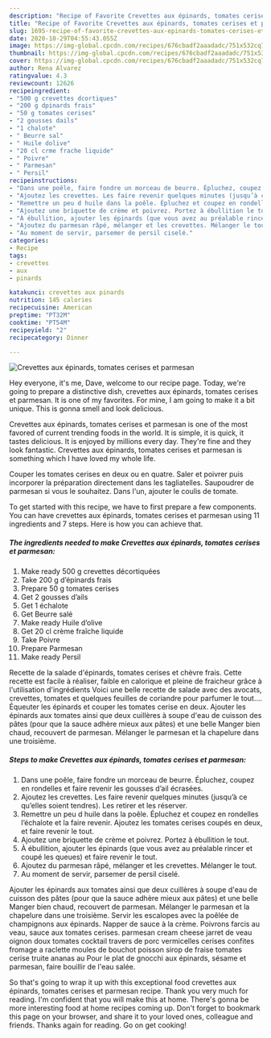 ```yaml
---
description: "Recipe of Favorite Crevettes aux épinards, tomates cerises et parmesan"
title: "Recipe of Favorite Crevettes aux épinards, tomates cerises et parmesan"
slug: 1695-recipe-of-favorite-crevettes-aux-epinards-tomates-cerises-et-parmesan
date: 2020-10-29T04:55:43.055Z
image: https://img-global.cpcdn.com/recipes/676cbadf2aaadadc/751x532cq70/crevettes-aux-epinards-tomates-cerises-et-parmesan-photo-principale-de-la-recette.jpg
thumbnail: https://img-global.cpcdn.com/recipes/676cbadf2aaadadc/751x532cq70/crevettes-aux-epinards-tomates-cerises-et-parmesan-photo-principale-de-la-recette.jpg
cover: https://img-global.cpcdn.com/recipes/676cbadf2aaadadc/751x532cq70/crevettes-aux-epinards-tomates-cerises-et-parmesan-photo-principale-de-la-recette.jpg
author: Rena Alvarez
ratingvalue: 4.3
reviewcount: 12626
recipeingredient:
- "500 g crevettes dcortiques"
- "200 g dpinards frais"
- "50 g tomates cerises"
- "2 gousses dails"
- "1 chalote"
- " Beurre sal"
- " Huile dolive"
- "20 cl crme frache liquide"
- " Poivre"
- " Parmesan"
- " Persil"
recipeinstructions:
- "Dans une poêle, faire fondre un morceau de beurre. Épluchez, coupez en rondelles et faire revenir les gousses d’ail écrasées."
- "Ajoutez les crevettes. Les faire revenir quelques minutes (jusqu’à ce qu’elles soient tendres). Les retirer et les réserver."
- "Remettre un peu d huile dans la poêle. Épluchez et coupez en rondelles l’échalote et la faire revenir. Ajoutez les tomates cerises coupés en deux, et faire revenir le tout."
- "Ajoutez une briquette de crème et poivrez. Portez à ébullition le tout."
- "À ébullition, ajouter les épinards (que vous avez au préalable rincer et coupé les queues) et faire revenir le tout."
- "Ajoutez du parmesan râpé, mélanger et les crevettes. Mélanger le tout."
- "Au moment de servir, parsemer de persil ciselé."
categories:
- Recipe
tags:
- crevettes
- aux
- pinards

katakunci: crevettes aux pinards 
nutrition: 145 calories
recipecuisine: American
preptime: "PT32M"
cooktime: "PT54M"
recipeyield: "2"
recipecategory: Dinner

---
```



![Crevettes aux épinards, tomates cerises et parmesan](https://img-global.cpcdn.com/recipes/676cbadf2aaadadc/751x532cq70/crevettes-aux-epinards-tomates-cerises-et-parmesan-photo-principale-de-la-recette.jpg)

Hey everyone, it's me, Dave, welcome to our recipe page. Today, we're going to prepare a distinctive dish, crevettes aux épinards, tomates cerises et parmesan. It is one of my favorites. For mine, I am going to make it a bit unique. This is gonna smell and look delicious.

Crevettes aux épinards, tomates cerises et parmesan is one of the most favored of current trending foods in the world. It is simple, it is quick, it tastes delicious. It is enjoyed by millions every day. They're fine and they look fantastic. Crevettes aux épinards, tomates cerises et parmesan is something which I have loved my whole life.

Couper les tomates cerises en deux ou en quatre. Saler et poivrer puis incorporer la préparation directement dans les tagliatelles. Saupoudrer de parmesan si vous le souhaitez. Dans l&#39;un, ajouter le coulis de tomate.


To get started with this recipe, we have to first prepare a few components. You can have crevettes aux épinards, tomates cerises et parmesan using 11 ingredients and 7 steps. Here is how you can achieve that.

<!--inarticleads1-->

##### The ingredients needed to make Crevettes aux épinards, tomates cerises et parmesan:

1. Make ready 500 g crevettes décortiquées
1. Take 200 g d’épinards frais
1. Prepare 50 g tomates cerises
1. Get 2 gousses d’ails
1. Get 1 échalote
1. Get  Beurre salé
1. Make ready  Huile d’olive
1. Get 20 cl crème fraîche liquide
1. Take  Poivre
1. Prepare  Parmesan
1. Make ready  Persil


Recette de la salade d&#39;épinards, tomates cerises et chèvre frais. Cette recette est facile à réaliser, faible en calorique et pleine de fraicheur grâce à l&#39;utilisation d&#39;ingrédients Voici une belle recette de salade avec des avocats, crevettes, tomates et quelques feuilles de coriandre pour parfumer le tout.… Équeuter les épinards et couper les tomates cerise en deux. Ajouter les épinards aux tomates ainsi que deux cuillères à soupe d&#39;eau de cuisson des pâtes (pour que la sauce adhère mieux aux pâtes) et une belle Manger bien chaud, recouvert de parmesan. Mélanger le parmesan et la chapelure dans une troisième. 

<!--inarticleads2-->

##### Steps to make Crevettes aux épinards, tomates cerises et parmesan:

1. Dans une poêle, faire fondre un morceau de beurre. Épluchez, coupez en rondelles et faire revenir les gousses d’ail écrasées.
1. Ajoutez les crevettes. Les faire revenir quelques minutes (jusqu’à ce qu’elles soient tendres). Les retirer et les réserver.
1. Remettre un peu d huile dans la poêle. Épluchez et coupez en rondelles l’échalote et la faire revenir. Ajoutez les tomates cerises coupés en deux, et faire revenir le tout.
1. Ajoutez une briquette de crème et poivrez. Portez à ébullition le tout.
1. À ébullition, ajouter les épinards (que vous avez au préalable rincer et coupé les queues) et faire revenir le tout.
1. Ajoutez du parmesan râpé, mélanger et les crevettes. Mélanger le tout.
1. Au moment de servir, parsemer de persil ciselé.


Ajouter les épinards aux tomates ainsi que deux cuillères à soupe d&#39;eau de cuisson des pâtes (pour que la sauce adhère mieux aux pâtes) et une belle Manger bien chaud, recouvert de parmesan. Mélanger le parmesan et la chapelure dans une troisième. Servir les escalopes avec la poêlée de champignons aux épinards. Napper de sauce à la crème. Poivrons farcis au veau, sauce aux tomates cerises. parmesan cream cheese jarret de veau oignon doux tomates cocktail travers de porc vermicelles cerises confites fromage a raclette moules de bouchot poisson sirop de fraise tomates cerise truite ananas au Pour le plat de gnocchi aux épinards, sésame et parmesan, faire bouillir de l&#39;eau salée. 

So that's going to wrap it up with this exceptional food crevettes aux épinards, tomates cerises et parmesan recipe. Thank you very much for reading. I'm confident that you will make this at home. There's gonna be more interesting food at home recipes coming up. Don't forget to bookmark this page on your browser, and share it to your loved ones, colleague and friends. Thanks again for reading. Go on get cooking!
